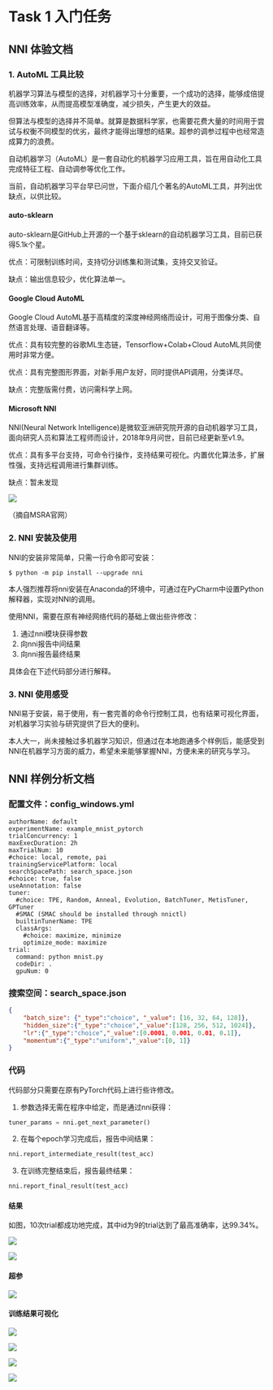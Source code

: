 # Task 1 入门任务

## NNI 体验文档

### 1. AutoML 工具比较

机器学习算法与模型的选择，对机器学习十分重要，一个成功的选择，能够成倍提高训练效率，从而提高模型准确度，减少损失，产生更大的效益。

但算法与模型的选择并不简单。就算是数据科学家，也需要花费大量的时间用于尝试与权衡不同模型的优劣，最终才能得出理想的结果。超参的调参过程中也经常造成算力的浪费。

自动机器学习（AutoML）是一套自动化的机器学习应用工具，旨在用自动化工具完成特征工程、自动调参等优化工作。

当前，自动机器学习平台早已问世，下面介绍几个著名的AutoML工具，并列出优缺点，以供比较。

#### auto-sklearn

auto-sklearn是GitHub上开源的一个基于sklearn的自动机器学习工具，目前已获得5.1k个星。

优点：可限制训练时间，支持切分训练集和测试集，支持交叉验证。

缺点：输出信息较少，优化算法单一。

#### Google Cloud AutoML

Google Cloud AutoML基于高精度的深度神经网络而设计，可用于图像分类、自然语言处理、语音翻译等。

优点：具有较完整的谷歌ML生态链，Tensorflow+Colab+Cloud AutoML共同使用时非常方便。

优点：具有完整图形界面，对新手用户友好，同时提供API调用，分类详尽。

缺点：完整版需付费，访问需科学上网。

#### Microsoft NNI

NNI(Neural Network Intelligence)是微软亚洲研究院开源的自动机器学习工具，面向研究人员和算法工程师而设计，2018年9月问世，目前已经更新至v1.9。

优点：具有多平台支持，可命令行操作，支持结果可视化。内置优化算法多，扩展性强，支持远程调用进行集群训练。

缺点：暂未发现

![](https://www.msra.cn/wp-content/uploads/2019/12/nni-2.png)

（摘自MSRA官网）

### 2. NNI 安装及使用

NNI的安装非常简单，只需一行命令即可安装：

```
$ python -m pip install --upgrade nni
```

本人强烈推荐将nni安装在Anaconda的环境中，可通过在PyCharm中设置Python解释器，实现对NNI的调用。

使用NNI，需要在原有神经网络代码的基础上做出些许修改：

1. 通过nni模块获得参数
2. 向nni报告中间结果
3. 向nni报告最终结果

具体会在下述代码部分进行解释。


### 3. NNI 使用感受

NNI易于安装，易于使用，有一套完善的命令行控制工具，也有结果可视化界面，对机器学习实验与研究提供了巨大的便利。

本人大一，尚未接触过多机器学习知识，但通过在本地跑通多个样例后，能感受到NNI在机器学习方面的威力，希望未来能够掌握NNI，方便未来的研究与学习。

## NNI 样例分析文档

### 配置文件：config_windows.yml

```
authorName: default
experimentName: example_mnist_pytorch
trialConcurrency: 1
maxExecDuration: 2h
maxTrialNum: 10
#choice: local, remote, pai
trainingServicePlatform: local
searchSpacePath: search_space.json
#choice: true, false
useAnnotation: false
tuner:
  #choice: TPE, Random, Anneal, Evolution, BatchTuner, MetisTuner, GPTuner
  #SMAC (SMAC should be installed through nnictl)
  builtinTunerName: TPE
  classArgs:
    #choice: maximize, minimize
    optimize_mode: maximize
trial:
  command: python mnist.py
  codeDir: .
  gpuNum: 0
```

### 搜索空间：search_space.json

```json
{
    "batch_size": {"_type":"choice", "_value": [16, 32, 64, 128]},
    "hidden_size":{"_type":"choice","_value":[128, 256, 512, 1024]},
    "lr":{"_type":"choice","_value":[0.0001, 0.001, 0.01, 0.1]},
    "momentum":{"_type":"uniform","_value":[0, 1]}
}
```
### 代码

代码部分只需要在原有PyTorch代码上进行些许修改。

1. 参数选择无需在程序中给定，而是通过nni获得：
```python
tuner_params = nni.get_next_parameter()
```

2. 在每个epoch学习完成后，报告中间结果：
```python
nni.report_intermediate_result(test_acc)
```

3. 在训练完整结束后，报告最终结果：
```python
nni.report_final_result(test_acc)
```



#### 结果

如图，10次trial都成功地完成，其中id为9的trial达到了最高准确率，达99.34%。

![](./Images/1.png)

![](Images/4.png)

#### 超参

![](Images/5.png)

#### 训练结果可视化

![](./Images/2.png)

![](./Images/3.png)

![](./Images/6.png)

![](Images/7.png)

